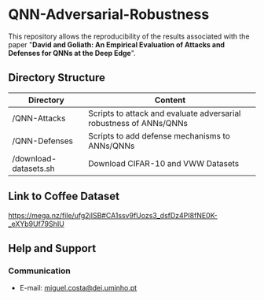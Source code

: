# QNN-Adversarial-Robustness
This repository allows the reproducibility of the results associated with the paper "**David and Goliath: An Empirical Evaluation of Attacks and Defenses for QNNs at the Deep Edge**".


## Directory Structure

| Directory | Content |
| ------ | ------ |
| /QNN-Attacks | Scripts to attack and evaluate adversarial robustness of ANNs/QNNs |
| /QNN-Defenses | Scripts to add defense mechanisms to ANNs/QNNs |
| /download-datasets.sh | Download CIFAR-10 and VWW Datasets |


## Link to Coffee Dataset
https://mega.nz/file/ufg2jISB#CA1ssv9fUozs3_dsfDz4PI8fNE0K-_eXYb9Uf79ShIU


## Help and Support
### Communication
- E-mail: miguel.costa@dei.uminho.pt
